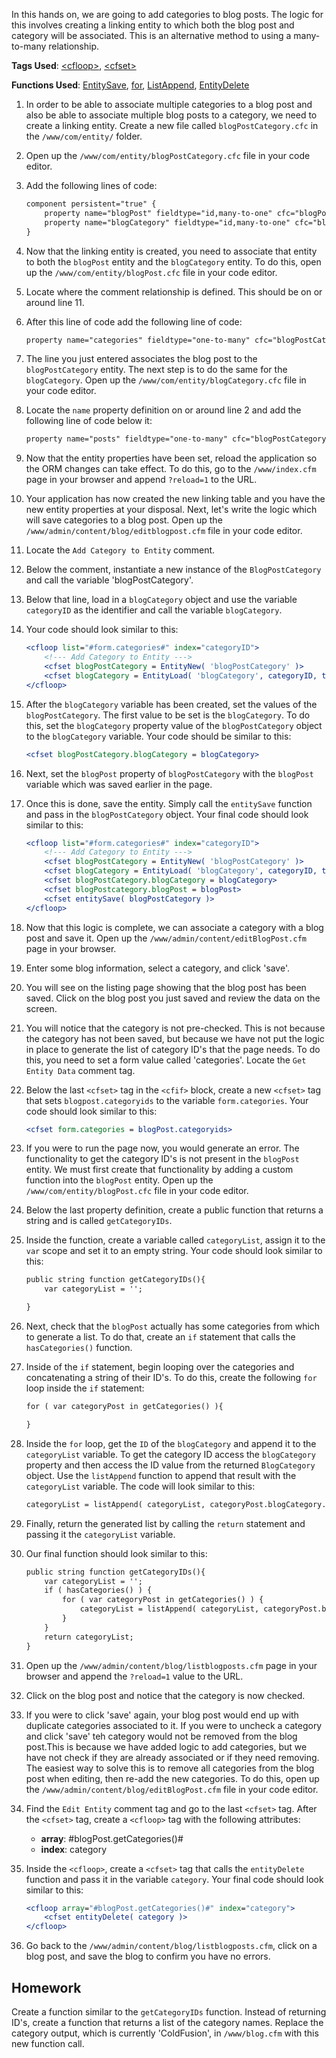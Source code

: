In this hands on, we are going to add categories to blog posts. The logic for this involves creating a linking entity to which both the blog post and category will be associated. This is an alternative method to using a many-to-many relationship.

**Tags Used**: [\<cfloop>](https://helpx.adobe.com/coldfusion/cfml-reference/coldfusion-tags/tags-j-l/cfloop.html), [\<cfset>](https://helpx.adobe.com/coldfusion/cfml-reference/coldfusion-tags/tags-r-s/cfset.html)

**Functions Used**: [EntitySave](https://helpx.adobe.com/coldfusion/cfml-reference/coldfusion-functions/functions-e-g/entitysave.html), [for](https://helpx.adobe.com/coldfusion/developing-applications/the-cfml-programming-language/extending-coldfusion-pages-with-cfml-scripting/using-cfscript-statements.html#Usingforloops), [ListAppend](https://helpx.adobe.com/coldfusion/cfml-reference/coldfusion-functions/functions-l/listappend.html), [EntityDelete](https://helpx.adobe.com/coldfusion/cfml-reference/coldfusion-functions/functions-e-g/entitydelete.html)

1. In order to be able to associate multiple categories to a blog post and also be able to associate multiple blog posts to a category, we need to create a linking entity. Create a new file called `blogPostCategory.cfc` in the `/www/com/entity/` folder.
1. Open up the `/www/com/entity/blogPostCategory.cfc` file in your code editor.
1. Add the following lines of code:

    ```cfml
    component persistent="true" {
        property name="blogPost" fieldtype="id,many-to-one" cfc="blogPost" column="blogPostid" ;
        property name="blogCategory" fieldtype="id,many-to-one" cfc="blogCategory" column="blogCategoryid" ;
    }
    ```

1. Now that the linking entity is created, you need to associate that entity to both the `blogPost` entity and the `blogCategory` entity. To do this, open up the `/www/com/entity/blogPost.cfc` file in your code editor.
1. Locate where the comment relationship is defined. This should be on or around line 11.
1. After this line of code add the following line of code:

    ```cfml
    property name="categories" fieldtype="one-to-many" cfc="blogPostCategory" fkcolumn="blogpostid";
    ```

1. The line you just entered associates the blog post to the `blogPostCategory` entity. The next step is to do the same for the `blogCategory`. Open up the `/www/com/entity/blogCategory.cfc` file in your code editor.
1. Locate the `name` property definition on or around line 2 and add the following line of code below it:

    ```cfml
    property name="posts" fieldtype="one-to-many" cfc="blogPostCategory" fkcolumn="blogCategoryid";
    ```

1. Now that the entity properties have been set, reload the application so the ORM changes can take effect. To do this, go to the `/www/index.cfm` page in your browser and append `?reload=1` to the URL.
1. Your application has now created the new linking table and you have the new entity properties at your disposal. Next, let's write the logic which will save categories to a blog post. Open up the `/www/admin/content/blog/editblogpost.cfm` file in your code editor.
1. Locate the `Add Category to Entity` comment.
1. Below the comment, instantiate a new instance of the `BlogPostCategory` and call the variable 'blogPostCategory'.
1. Below that line, load in a `blogCategory` object and use the variable `categoryID` as the identifier and call the variable `blogCategory`.
1. Your code should look similar to this:

    ```cfml
    <cfloop list="#form.categories#" index="categoryID">
        <!--- Add Category to Entity --->
        <cfset blogPostCategory = EntityNew( 'blogPostCategory' )>
        <cfset blogCategory = EntityLoad( 'blogCategory', categoryID, true )>
    </cfloop>
    ```

1. After the `blogCategory` variable has been created, set the values of the `blogPostCategory`. The first value to be set is the `blogCategory`. To do this, set the `blogCategory` property value of the `blogPostCategory` object to the `blogCategory` variable. Your code should be similar to this:

    ```cfml
    <cfset blogPostCategory.blogCategory = blogCategory>
    ```

1. Next, set the `blogPost` property of `blogPostCategory` with the `blogPost` variable which was saved earlier in the page.
1. Once this is done, save the entity. Simply call the `entitySave` function and pass in the `blogPostCategory` object. Your final code should look similar to this:

    ```cfml
    <cfloop list="#form.categories#" index="categoryID">
        <!--- Add Category to Entity --->
        <cfset blogPostCategory = EntityNew( 'blogPostCategory' )>
        <cfset blogCategory = EntityLoad( 'blogCategory', categoryID, true )>
        <cfset blogPostCategory.blogCategory = blogCategory>
        <cfset blogPostcategory.blogPost = blogPost>
        <cfset entitySave( blogPostCategory )>
    </cfloop>
    ```

1. Now that this logic is complete, we can associate a category with a blog post and save it. Open up the `/www/admin/content/editBlogPost.cfm` page in your browser.
1. Enter some blog information, select a category, and click 'save'.
1. You will see on the listing page showing that the blog post has been saved. Click on the blog post you just saved and review the data on the screen.
1. You will notice that the category is not pre-checked. This is not because the category has not been saved, but because we have not put the logic in place to generate the list of category ID's that the page needs. To do this, you need to set a form value called 'categories'. Locate the `Get Entity Data` comment tag.
1. Below the last `<cfset>` tag in the `<cfif>` block, create a new `<cfset>` tag that sets `blogpost.categoryids` to the variable `form.categories`. Your code should look similar to this:

    ```cfml
    <cfset form.categories = blogPost.categoryids>
    ```

1. If you were to run the page now, you would generate an error. The functionality to get the category ID's is not present in the `blogPost` entity. We must first create that functionality by adding a custom function into the `blogPost` entity. Open up the `/www/com/entity/blogPost.cfc` file in your code editor.
1. Below the last property definition, create a public function that returns a string and is called `getCategoryIDs`.
1. Inside the function, create a variable called `categoryList`, assign it to the `var` scope and set it to an empty string. Your code should look similar to this:

    ```cfml
    public string function getCategoryIDs(){
        var categoryList = '';

    }
    ```

1. Next, check that the `blogPost` actually has some categories from which to generate a list. To do that, create an `if` statement that calls the `hasCategories()` function.
1. Inside of the `if` statement, begin looping over the categories and concatenating a string of their ID's. To do this, create the following `for` loop inside the `if` statement:

    ```cfml
    for ( var categoryPost in getCategories() ){

    }
    ```

1. Inside the `for` loop, get the `ID` of the `blogCategory` and append it to the `categoryList` variable. To get the category ID access the `blogCategory` property and then access the ID value from the returned `BlogCategory` object. Use the `listAppend` function to append that result with the `categoryList` variable. The code will look similar to this:

    ```cfml
    categoryList = listAppend( categoryList, categoryPost.blogCategory.id );
    ```

1. Finally, return the generated list by calling the `return` statement and passing it the `categoryList` variable.
1. Our final function should look similar to this:

    ```cfml
    public string function getCategoryIDs(){
        var categoryList = '';
        if ( hasCategories() ) {
            for ( var categoryPost in getCategories() ) {
                categoryList = listAppend( categoryList, categoryPost.blogCategory.id );
            }
        }
        return categoryList;
    }
    ```

1. Open up the `/www/admin/content/blog/listblogposts.cfm` page in your browser and append the `?reload=1` value to the URL.
1. Click on the blog post and notice that the category is now checked.
1. If you were to click 'save' again, your blog post would end up with duplicate categories associated to it. If you were to uncheck a category and click 'save' teh category would not be removed from the blog post.This is because we have added logic to add categories, but we have not check if they are already associated or if they need removing. The easiest way to solve this is to remove all categories from the blog post when editing, then re-add the new categories. To do this, open up the `/www/admin/content/blog/editBlogPost.cfm` file in your code editor.
1. Find the `Edit Entity` comment tag and go to the last `<cfset>` tag. After the `<cfset>` tag, create a `<cfloop>` tag with the following attributes:
    * **array**: #blogPost.getCategories()#
    * **index**: category
1. Inside the `<cfloop>`, create a `<cfset>` tag that calls the `entityDelete` function and pass it in the variable `category`. Your final code should look similar to this:

    ```cfml
    <cfloop array="#blogPost.getCategories()#" index="category">
        <cfset entityDelete( category )>
    </cfloop>
    ```

1. Go back to the `/www/admin/content/blog/listblogposts.cfm`, click on a blog post, and save the blog to confirm you have no errors.

## Homework

Create a function similar to the `getCategoryIDs` function. Instead of returning ID's, create a function that returns a list of the category names. Replace the category output, which is currently 'ColdFusion', in `/www/blog.cfm` with this new function call.
